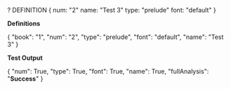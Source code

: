 ? DEFINITION {
    num: "2"
    name: "Test 3"
    type: "prelude"
    font: "default"
}

**Definitions**

{
    "book": "1",
     "num": "2",
    "type": "prelude",
    "font": "default",
    "name": "Test 3"
}

**Test Output**

{
     "num": True,
    "type": True,
    "font": True,
    "name": True,
    "fullAnalysis": "**Success**"
}